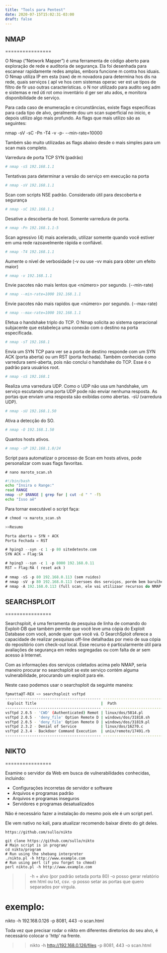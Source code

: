 ```yaml
---
title: "Tools para Pentest"
date: 2020-07-15T15:02:31-03:00
draft: false
---
```


## NMAP
================

O Nmap (“Network Mapper”) é uma ferramenta de código aberto para exploração de rede e auditoria de segurança. Ela foi desenhada para escanear rapidamente redes amplas, embora funcione m contra hos iduais. O Nmap utiliza  IP em esta (raw) de m novadora para determina hos dis  na rede, quais serviços ( apl  ve hos cem sistemas operac ver est ue tipos de filtro de  fir uso outras características. o N nor  utilizado para audito seg adm e sistemas e red úti rot omo inventário d ger ser atu ados, e monitora disponibilidade de serviço.

Para cada caso de enumeração e circunstâncias, existe flags especificas para cada tipo de alvo, geralmente dou um scan superficial no inicio, e depois utilizo algo mais profundo. As flags que mais utilizo são as seguintes:

nmap -sV -sC -Pn -T4 -v -p- --min-rate=10000 <IP>

Também são muito utilizadas as flags abaixo desde o mais simples para um scan mais completo. 

Varredura de porta TCP SYN (padrão)
```sh
# nmap -sS 192.168.1.1 
```
Tentativas para determinar a versão do serviço em execução na porta
```sh
# nmap -sV 192.168.1.1 
```
Scan com scripts NSE padrão. Considerado útil para descoberta e segurança
```sh
# nmap -sC 192.168.1.1 
```
Desative a descoberta de host. Somente varredura de porta.
```sh
# nmap -Pn 192.168.1.1-5 
```
Scan agressivo (4) mais acelerado, utilizar somente quando você estiver em uma rede razoavelmente rápida e confiável.
```sh
# nmap -T4 192.168.1.1 
```
Aumente o nível de verbosidade (-v ou use -vv mais para obter um efeito maior)
```sh
# nmap -v 192.168.1.1 
```
Envie pacotes não mais lentos que <número> por segundo. (--min-rate)
```sh
# nmap --min-rate=1000 192.168.1.1 
```
Envie pacotes não mais rapidos que <número> por segundo. (--max-rate)
```sh
# nmap --max-rate=1000 192.168.1.1 
```
Efetua o handshake triplo do TCP. O Nmap solicita ao sistema operacional subjacente que estabeleça uma conexão com o destino na porta especificada. 
```sh
# nmap -sT 192.168.1
```
Envia um SYN TCP para ver se a porta de destino responde com um SYN ACK (porta aberta) ou um RST (porta fechada). Também conhecida como varredura semi-aberta, pois não conclui o handshake do TCP. Esse é o padrão para usuários root.
```sh
# nmap -sS 192.168.1
```
Realiza uma varredura UDP. Como o UDP não usa um handshake, um serviço escutando uma porta UDP pode não enviar nenhuma resposta. As portas que enviam uma resposta são exibidas como abertas. -sU (varredura UDP).
```sh
# nmap -sU 192.168.1.50
```
Ativa a detecção do SO.
```sh
# nmap -O 192.168.1.50
```
Quantos hosts ativos.
```sh
# nmap -sP 192.168.1.0/24
```
Script para automatizar o processo de Scan em hosts ativos, pode personalizar com suas flags favoritas.

`# nano maroto_scan.sh`

```sh
#!/bin/bash
echo "Insira o Range:"
read RANGE
nmap -sP $RANGE | grep for | cut -d " " -f5
echo "Isso aê"
```
Para tornar executável o script faça: 
```rust
# chmod +x maroto_scan.sh
```
```rust
>>Resumo

Porta aberta = SYN + ACK
Porta Fechada = RST

# hping3 --syn -c 1 -p 80 sitedeteste.com 
SYN ACK = Flag:SA 

# hping3 --syn -c 1 -p 8000 192.168.0.11
RST = Flag:RA ( reset ack )   
  
# nmap -sS -p 80 192.168.0.113 (sem ruidos)
# nmap -sV -p 80 192.168.0.113 (versoes dos serviços, porém bem barulhento)
# nmap -A 192.168.0.113 (full scan, ele vai utilizaar recursos do NMAP para filtrar o maxímo que conseguir)
```

## SEARCHSPLOIT
================

Searchsploit, é uma ferramenta de pesquisa de linha de comando do Exploit-DB que também permite que você leve uma cópia do Exploit Database com você, aonde quer que você vá. O SearchSploit oferece a capacidade de realizar pesquisas off-line detalhadas por meio de sua cópia do repositório com check-out local. Esse recurso é particularmente útil para avaliações de segurança em redes segregadas ou com falta de ar sem acesso à Internet. 

Com as informações dos serviços coletados acima pelo NMAP, seria maneiro procurar no searchsploit se este serviço contém alguma vulnerabilidade, procurando um exploit para ele. 

Neste caso podemos usar o searchsploit da seguinte maneira:

```sh
fpmatta@T-REX ~> searchsploit vsftpd
------------------------------------------- ---------------------------------
 Exploit Title                             |  Path
------------------------------------------- ---------------------------------
vsftpd 2.0.5 - 'CWD' (Authenticated) Remot | linux/dos/5814.pl
vsftpd 2.0.5 - 'deny_file' Option Remote D | windows/dos/31818.sh
vsftpd 2.0.5 - 'deny_file' Option Remote D | windows/dos/31819.pl
vsftpd 2.3.2 - Denial of Service           | linux/dos/16270.c
vsftpd 2.3.4 - Backdoor Command Execution  | unix/remote/17491.rb
------------------------------------------- ---------------------------------
```

## NIKTO
================

Examine o servidor da Web em busca de vulnerabilidades conhecidas, incluindo:

- Configurações incorretas de servidor e software
- Arquivos e programas padrão
- Arquivos e programas inseguros
- Servidores e programas desatualizados

Não é necessário fazer a instalação do mesmo pois ele é um script perl.

Ele vem nativo no kali, para atualizar recomendo baixar direto do git deles. 

`https://github.com/sullo/nikto`

```
git clone https://github.com/sullo/nikto
# Main script is in program/
cd nikto/program
# Run using the shebang interpreter
./nikto.pl -h http://www.example.com
# Run using perl (if you forget to chmod)
perl nikto.pl -h http://www.example.com
```
>> -h + alvo (por padrão setada porta 80)
>> -o posso gerar relatório em html ou txt, csv. 
>> -p posso setar as portas que quero separados por virgula. 

exemplo:
========
nikto -h 192.168.0.126 -p 8081, 443 -o scan.html

Toda vez que precisar rodar o nikto em diferentes diretorios do seu alvo, é necessário colocar o 'http' na frente. 

>>nikto -h http://192.168.0.126/files -p 8081, 443 -o scan.html
